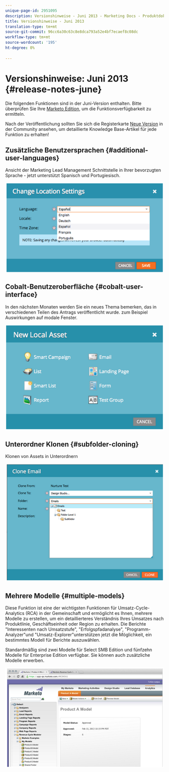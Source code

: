 ```yaml
---
unique-page-id: 2951095
description: Versionshinweise - Juni 2013 - Marketing Docs - Produktdokumentation
title: Versionshinweise - Juni 2013
translation-type: tm+mt
source-git-commit: 96cc6a30c63c8e8dca793a52e4bf7ecaef8c08dc
workflow-type: tm+mt
source-wordcount: '195'
ht-degree: 0%

---
```



# Versionshinweise: Juni 2013 {#release-notes-june}

Die folgenden Funktionen sind in der Juni-Version enthalten. Bitte überprüfen Sie Ihre [Marketo Edition](http://docs.marketo.com/display/docs/assets/pricing.php), um die Funktionsverfügbarkeit zu ermitteln.

Nach der Veröffentlichung sollten Sie sich die Registerkarte [Neue Version](release-notes-december-2013.md) in der Community ansehen, um detaillierte Knowledge Base-Artikel für jede Funktion zu erhalten!

## Zusätzliche Benutzersprachen {#additional-user-languages}

Ansicht der Marketing Lead Management Schnittstelle in Ihrer bevorzugten Sprache - jetzt unterstützt Spanisch und Portugiesisch.

![](assets/image2014-9-22-16-3a25-3a54.png)

## Cobalt-Benutzeroberfläche {#cobalt-user-interface}

In den nächsten Monaten werden Sie ein neues Thema bemerken, das in verschiedenen Teilen des Antrags veröffentlicht wurde. zum Beispiel Auswirkungen auf modale Fenster.

![](assets/image2014-9-22-16-3a26-3a8.png)

## Unterordner Klonen {#subfolder-cloning}

Klonen von Assets in Unterordnern

![](assets/image2014-9-22-16-3a26-3a25.png)

## Mehrere Modelle {#multiple-models}

Diese Funktion ist eine der wichtigsten Funktionen für Umsatz-Cycle-Analytics (RCA) in der Gemeinschaft und ermöglicht es Ihnen, mehrere Modelle zu erstellen, um ein detaillierteres Verständnis Ihres Umsatzes nach Produktlinie, Geschäftseinheit oder Region zu erhalten. Die Berichte &quot;Interessenten nach Umsatzstufe&quot;, &quot;Erfolgspfadanalyse&quot;, &quot;Programm-Analyzer&quot;und &quot;Umsatz-Explorer&quot;unterstützen jetzt die Möglichkeit, ein bestimmtes Modell für Berichte auszuwählen.

Standardmäßig sind zwei Modelle für Select SMB Edition und fünfzehn Modelle für Enterprise Edition verfügbar. Sie können auch zusätzliche Modelle erwerben.

![](assets/image2014-9-22-16-3a26-3a59.png)

